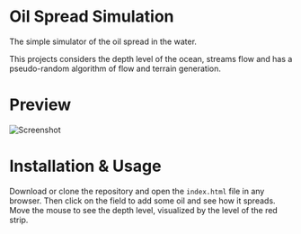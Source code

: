 # Oil Spread Simulation

The simple simulator of the oil spread in the water.

This projects considers the depth level of the ocean, streams flow and
has a pseudo-random algorithm of flow and terrain generation.

# Preview

![Screenshot](https://cloud.githubusercontent.com/assets/4989256/19352636/30e63422-9169-11e6-94be-360fde0f6251.png)

# Installation & Usage

Download or clone the repository and open the `index.html` file in any
browser. Then click on the field to add some oil and see how it spreads.
Move the mouse to see the depth level, visualized by the level of the
red strip.